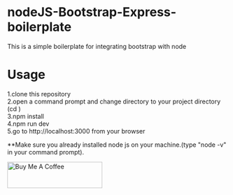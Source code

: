 # nodeJS-Bootstrap-Express-boilerplate
This is a simple boilerplate for integrating bootstrap with node 


# Usage

  1.clone this repository<br/>
  2.open a command prompt and change directory to your project directory (cd <your project directory>)<br/>
  3.npm install<br/>
  4.npm run dev<br/>
  5.go to http://localhost:3000 from your browser<br/>
  
**Make sure you already installed node js on your machine.(type "node -v" in your command prompt).
  
  <a href="https://www.buymeacoffee.com/themaruf" target="_blank"
    ><img
      src="https://cdn.buymeacoffee.com/buttons/v2/default-yellow.png"
      alt="Buy Me A Coffee"
      style="height: 60px !important; width: 217px !important"
  /></a>
